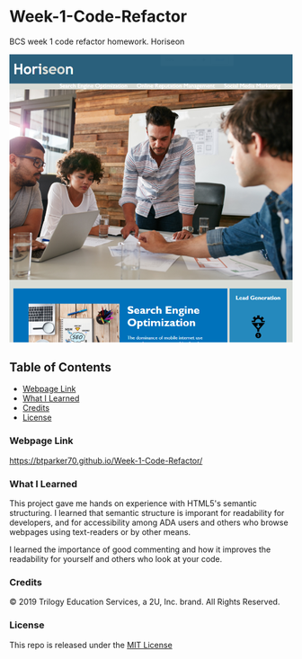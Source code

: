 # Week-1-Code-Refactor
BCS week 1 code refactor homework. Horiseon

![screenshot](assets\images\readmepic.png)

## Table of Contents
* [Webpage Link](#Webpage-Link)
* [What I Learned](#What-I-Learned)
* [Credits](#Credits)
* [License](#License)


### Webpage Link
https://btparker70.github.io/Week-1-Code-Refactor/

### What I Learned
This project gave me hands on experience with HTML5's semantic structuring. I learned that semantic structure is imporant for readability for developers, and for accessibility among ADA users and others who browse webpages using text-readers or by other means.

I learned the importance of good commenting and how it improves the readability for yourself and others who look at your code. 

### Credits
© 2019 Trilogy Education Services, a 2U, Inc. brand. All Rights Reserved.

### License
This repo is released under the [MIT License](https://opensource.org/licenses/MIT)
